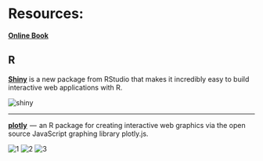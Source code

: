 # Resources:
[**Online Book**](https://www.cs.upc.edu/~robert/teaching/estadistica/rprogramming.pdf)

## R

[**Shiny**](https://github.com/rstudio/shiny) is a new package from RStudio that makes it incredibly easy to build interactive web applications with R.

![shiny](https://cdn-images-1.medium.com/max/720/0*zbuzdqFqY_qyeB6b.png)

---
[**plotly**](https://medium.com/@likid.geimfari/the-list-of-interesting-open-source-projects-2daaa2153f7c#.str9sn2ep)  —  an R package for creating interactive web graphics via the open source JavaScript graphing library plotly.js.

![1](https://cdn-images-1.medium.com/max/720/0*qKFhFOHQDC3ilPYB.)
![2](https://cdn-images-1.medium.com/max/720/0*lgkWbqk4NNUdQUYo.)
![3](https://cdn-images-1.medium.com/max/720/0*CpPpyI96hTsYRcGr.)
